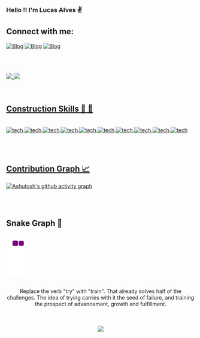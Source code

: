 ### Hello !!  I'm Lucas Alves  ✌️

## Connect with me: 

[![Blog](https://img.shields.io/badge/Gmail-D14836?style=for-the-badge&logo=gmail&logoColor=white)](mailto:lucasfasilva27@gmail.com)
[![Blog](https://img.shields.io/badge/Telegram-2CA5E0?style=for-the-badge&logo=telegram&logoColor=white)](https://t.me/Dev_LukasAlves)
[![Blog](https://img.shields.io/badge/-LinkedIn-%230077B5?style=for-the-badge&logo=linkedin&logoColor=white)](https://www.linkedin.com/in/lucas-alves-107ab120a)


## 
<br/>
<br/>


<div>
  <a href="https://www.linkedin.com/in/lucas-alves-107ab120a">
  <img height="180em" src="https://github-readme-stats.vercel.app/api?username=LukasAlves2711&show_icons=true&theme=dracula&include_all_commits=true&count_private=true"/>
  <img height="180em" src="https://github-readme-stats.vercel.app/api/top-langs/?username=LukasAlves2711&layout=compact&langs_count=16&theme=dracula"/>
</div>

<br/>
<br/>
  
## Construction Skills 🚀 🚧

<div style="display: inline_block"> <br/>
     <img align="center"  alt="tech" src="https://img.shields.io/badge/HTML5-E34F26?style=for-the-badge&logo=html5&logoColor=white" />  
     <img align="center"  alt="tech" src="https://img.shields.io/badge/CSS3-1572B6?style=for-the-badge&logo=css3&logoColor=white" />  
     <img align="center"  alt="tech" src="https://img.shields.io/badge/JavaScript-323330?style=for-the-badge&logo=javascript&logoColor=F7DF1E" />
     <img align="center"  alt="tech" src="https://img.shields.io/badge/Java-ED8B00?style=for-the-badge&logo=java&logoColor=white" /> 
     <img align="center"  alt="tech" src="https://img.shields.io/badge/Python-14354C?style=for-the-badge&logo=python&logoColor=white" /> 
     <img align="center"  alt="tech" src="https://img.shields.io/badge/PHP-777BB4?style=for-the-badge&logo=php&logoColor=white" /> 
     <img align="center"  alt="tech" src="https://img.shields.io/badge/Node.js-43853D?style=for-the-badge&logo=node.js&logoColor=white" /> 
     <img align="center"  alt="tech" src="https://img.shields.io/badge/React-20232A?style=for-the-badge&logo=react&logoColor=61DAFB" /> 
     <img align="center"  alt="tech" src="https://img.shields.io/badge/Spring-6DB33F?style=for-the-badge&logo=spring&logoColor=white" /> 
     <img align="center"  alt="tech" src="https://img.shields.io/badge/Laravel-FF2D20?style=for-the-badge&logo=laravel&logoColor=white" />  
</div> <br/>

<br/>
<br/>
  
## Contribution Graph 📈 
  
  
 [![Ashutosh's github activity graph](https://activity-graph.herokuapp.com/graph?username=LukasAlves2711&theme=dracula)](https://github.com/LukasAlves2711/github-readme-activity-graph)
  
<br/>
<br/>
  
  
  ## Snake Graph 🐍
  
  
  ![snake gif](https://github.com/LukasAlves2711/LukasAlves2711/blob/output/github-contribution-grid-snake.gif)

  
 ##
  
  
<p align="center">
     Replace the verb "try" with "train". That already solves half of the challenges.
The idea of trying carries with it the seed of failure, and training the prospect of advancement, growth and fulfillment.
</p>
  

                                                                                                                  
<h1 align="center">
   <img src="https://user-images.githubusercontent.com/79018137/150166341-aaee1ebe-eb49-46d8-8ebd-df12871f240d.gif"/>
</h1>                                                                                                                  
                                                                                                                  
